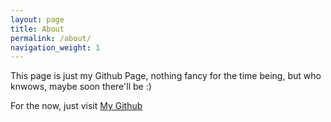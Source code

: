 ```yaml
---
layout: page
title: About
permalink: /about/
navigation_weight: 1
---
```


This page is just my Github Page, nothing fancy for the time being, but who 
knwows, maybe soon there'll be :)

For the now, just visit [My Github][github]


[github]: https://github.com/anxolin
